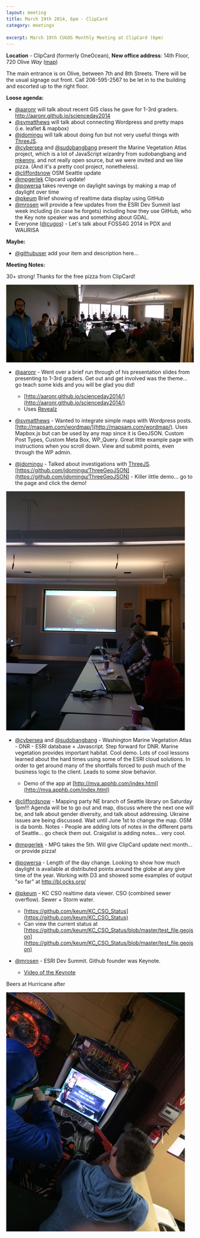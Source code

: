 ```yaml
---
layout: meeting
title: March 19th 2014, 6pm - ClipCard
category: meetings

excerpt: March 19th CUGOS Monthly Meeting at ClipCard (6pm)
---
```


**Location** -  ClipCard (formerly OneOcean), **New office address**: 14th Floor, 720 Olive *Way* ([map](http://www.openstreetmap.org/?mlat=47.6141&mlon=-122.3349#map=16/47.6141/-122.3349))

The main entrance is on Olive, between 7th and 8th Streets. There will be the usual signage out front. Call 206-595-2567 to be let in to the building and escorted up to the right floor.

__Loose agenda:__

- [@aaronr](https://github.com/aaronr) will talk about recent GIS class he gave for 1-3rd graders. http://aaronr.github.io/scienceday2014
- [@svmatthews](https://github.com/svmatthews) will talk about connecting Wordpress and pretty maps (i.e. leaflet & mapbox)
- [@jdomingu](https://github.com/jdomingu) will talk about doing fun but not very useful things with [ThreeJS](http://threejs.org/).
- [@cybersea](https://github.com/cybersea) and [@sudobangbang](https://github.com/thebigspoon) present the Marine Vegetation Atlas project, which is a lot of JavaScript wizardry from sudobangbang and [mkenny](https://github.com/mattmakesmaps), and not really open source, but we were invited and we like pizza.  (And it's a pretty cool project, nonetheless).
- [@cliffordsnow](https://github.com/cliffordsnow) OSM Seattle update
- [@mpgerlek](https://www.example.com/) Clipcard update!
- [@powersa](https://github.com/powersa) takes revenge on daylight savings by making a map of daylight over time
- [@pkeum](https://github.com/keum) Brief showing of realtime data display using GitHub
- [@mrosen](https://github.com/mrosen) will provide a few updates from the ESRI Dev Summit last week including (in case he forgets) including how they use GitHub, who the Key note speaker was and something about GDAL.
- Everyone ([@cugos](https://github.com/cugos)) - Let's talk about FOSS4G 2014 in PDX and WAURISA

__Maybe:__

- [@githubuser](https://yoururl.com/) add your item and description here...

__Meeting Notes:__

30+ strong!
Thanks for the free pizza from ClipCard!

![Room with a view](/image/base/march_2014_meeting.jpg)

- [@aaronr](https://github.com/aaronr) - Went over a brief run through of his presentation slides from presenting to 1-3rd graders.  Get out and get involved was the theme... go teach some kids and you will be glad you did!
  - [http://aaronr.github.io/scienceday2014/](http://aaronr.github.io/scienceday2014/)
  - Uses [Revealz](https://github.com/aaronr/revealz)

- [@svmatthews](https://github.com/svmatthews) - Wanted to integrate simple maps with Wordpress posts.  [http://mapsam.com/wordmap/](http://mapsam.com/wordmap/).  Uses Mapbox.js but can be used by any map since it is GeoJSON.  Custom Post Types, Custom Meta Box, WP_Query.  Great little example page with instructions when you scroll down.  View and submit points, even through the WP admin. 

- [@jdomingu](https://github.com/jdomingu) - Talked about investigations with [ThreeJS](http://threejs.org/).  [https://github.com/jdomingu/ThreeGeoJSON](https://github.com/jdomingu/ThreeGeoJSON)  -  Killer little demo... go to the page and click the demo!

![three.js](/image/base/threejs.jpg)

- [@cybersea](https://github.com/cybersea) and [@sudobangbang](https://github.com/thebigspoon) - Washington Marine Vegetation Atlas - DNR - ESRI database + Javascript.  Step forward for DNR.  Marine vegetation provides important habitat.  Cool demo.  Lots of cool lessons learned about the hard times using some of the ESRI cloud solutions.  In order to get around many of the shortfalls forced to push much of the business logic to the client.  Leads to some slow behavior.

  - Demo of the app at [http://mva.apphb.com/index.html](http://mva.apphb.com/index.html)

- [@cliffordsnow](https://github.com/cliffordsnow) - Mapping party NE branch of Seattle library on Saturday 1pm!!!
Agenda will be to go out and map, discuss where the next one will be, and talk about gender diversity, and talk about addressing.  Ukraine issues are being discussed.  Wait until June 1st to change the map.  OSM is da bomb.  Notes - People are adding lots of notes in the different parts of Seattle... go check them out.  Craigslist is adding notes... very cool.

- [@mpgerlek](https://www.example.com/) - MPG takes the 5th.  Will give ClipCard update next month... or provide pizza!

- [@powersa](https://github.com/powersa) - Length of the day change.  Looking to show how much daylight is available at distributed points around the globe at any give time of the year. Working with D3 and showed some examples of output "so far" at http://bl.ocks.org/

- [@pkeum](https://github.com/keum) - KC CSO realtime data viewer.  CSO (combined sewer overflow).  Sewer + Storm water. 
  - [https://github.com/keum/KC_CSO_Status](https://github.com/keum/KC_CSO_Status)
  - Can view the current status at [https://github.com/keum/KC_CSO_Status/blob/master/test_file.geojson](https://github.com/keum/KC_CSO_Status/blob/master/test_file.geojson)

- [@mrosen](https://github.com/mrosen) - ESRI Dev Summit.  Github founder was Keynote.  
  - [Video of the Keynote](http://video.esri.com/watch/3223/social-coding-and-the-future-of-open-source)

Beers at Hurricane after

![Big Buck](/image/base/big_buck.jpg)
